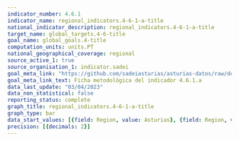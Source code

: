 ```yaml
---
indicator_number: 4.6.1
indicator_name: regional_indicators.4-6-1-a-title
national_indicator_description: regional_indicators.4-6-1-a-title
target_name: global_targets.4-6-title
goal_name: global_goals.4-title
computation_units: units.PT
national_geographical_coverage: regional
source_active_1: true
source_organisation_1: indicator.sadei
goal_meta_link: "https://github.com/sadeiasturias/asturias-datos/raw/develop/descargas/metodologia/4.6.1.a.pdf"
goal_meta_link_text: Ficha metodológica del indicador 4.6.1.a
data_last_update: "03/04/2023"
data_non_statistical: false
reporting_status: complete
graph_title: regional_indicators.4-6-1-a-title
graph_type: bar
data_start_values: [{field: Region, value: Asturias}, {field: Region, value: España}]
precision: [{decimals: 2}]
---
```

